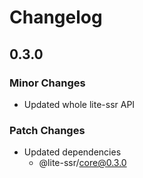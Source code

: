 # Changelog

## 0.3.0

### Minor Changes

- Updated whole lite-ssr API

### Patch Changes

- Updated dependencies
  - @lite-ssr/core@0.3.0